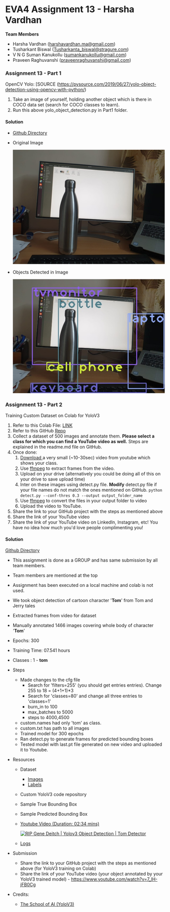 # EVA4 Assignment 13 - Harsha Vardhan

**Team Members**

- Harsha Vardhan (harshavardhan.ma@gmail.com)
- Tusharkant Biswal (Tusharkanta_biswal@stragure.com) 
- V N G Suman Kanukollu (sumankanukollu@gmail.com)
- Praveen Raghuvanshi (praveenraghuvanshi@gmail.com)

### Assignment 13 - Part 1

OpenCV Yolo: [SOURCE (https://pysource.com/2019/06/27/yolo-object-detection-using-opencv-with-python/)

1. Take an image of yourself, holding another object which is there in COCO data set (search for COCO classes to learn).
2. Run this above yolo_object_detection.py in Part1 folder. 

#### Solution

- [Github Directory](https://github.com/HarshaVardhanMA/EVA4.0/tree/master/Session13/Part1)

- Original Image

  <img src="./Part1/bottle.jpeg" alt="Original Image - Bottle on a work desk" style="zoom:60%;" />

- Objects Detected in Image

  <img src="./Part1/OutputImage.jpg" alt="Objects Detected - Bottle, Keyboard, Laptop, Monitor and a false detection of phone" style="zoom:100%;" />

### Assignment 13 - Part 2

Training Custom Dataset on Colab for YoloV3

1. Refer to this Colab File: [LINK ](https://colab.research.google.com/drive/1LbKkQf4hbIuiUHunLlvY-cc0d_sNcAgS)
2. Refer to this GitHub [Repo](https://github.com/theschoolofai/YoloV3)
3. Collect a dataset of 500 images and annotate them. **Please select a class for which you can find a YouTube video as well.** Steps are explained in the readme.md file on GitHub.
4. Once done:
   1. [Download ](https://www.y2mate.com/en19) a very small (~10-30sec) video from youtube which shows your class. 
   2. Use [ffmpeg](https://en.wikibooks.org/wiki/FFMPEG_An_Intermediate_Guide/image_sequence) to extract frames from the video. 
   3. Upload on your drive (alternatively you could be doing all of this on your drive to save upload time)
   4. Inter on these images using detect.py file. **Modify** detect.py file if your file names do not match the ones mentioned on GitHub. 
      `python detect.py --conf-thres 0.3 --output output_folder_name`
   5. Use [ffmpeg](https://en.wikibooks.org/wiki/FFMPEG_An_Intermediate_Guide/image_sequence) to convert the files in your output folder to video
   6. Upload the video to YouTube. 
5. Share the link to your GitHub project with the steps as mentioned above
6. Share the link of your YouTube video
7. Share the link of your YouTube video on LinkedIn, Instagram, etc! You have no idea how much you'd love people complimenting you! 

#### Solution

[Github Directory](https://github.com/HarshaVardhanMA/EVA4.0/tree/master/Session13/Part2)

- This assignment is done as a GROUP and has same submission by all team members. 

- Team members are mentioned at the top

- Assignment has been executed on a local machine and colab is not used.

- We took object detection of cartoon character '**Tom**' from Tom and Jerry tales

- Extracted frames from video for dataset

- Manually annotated 1466 images covering whole body of character '**Tom**'

- Epochs: 300 

- Training Time: 07.541 hours

- Classes : 1 - **tom**

- Steps
  - Made changes to the cfg file
    - Search for 'filters=255' (you should get entries entries). Change 255 to 18 = (4+1+1)*3
    - Search for 'classes=80' and change all three entries to 'classes=1'
    - burn_in to 100
    - max_batches to 5000
    - steps to 4000,4500
  - custom.names had only 'tom' as class.
  - custom.txt has path to all images
  - Trained model for 300 epochs 
  - Ran detect.py to generate frames for predicted bounding boxes
  - Tested model with last.pt file generated on new video and uploaded it to Youtube.
  
- Resources
  - Dataset
    - [Images](Part2/data/customdata/images)
    - [Labels](Part2/data/customdata/labels)
    
  - Custom YoloV3 code repository
  
  - Sample True Bounding Box
  
  - Sample Predicted Bounding Box
  
  - [Youtube Video (Duration: 02:34 mins)](https://www.youtube.com/watch?v=7_lH-jFB0Cg)
  
    [![RIP Gene Deitch | Yolov3 Object Detection | Tom Detector](http://img.youtube.com/vi/7_lH-jFB0Cg/0.jpg)](https://www.youtube.com/watch?v=7_lH-jFB0Cg)
  
  - [Logs](Part2/train.log)
  
  
  
- Submission
  - Share the link to your GitHub project with the steps as mentioned above (for YoloV3 training on Colab)
  - Share the link of your YouTube video (your object annotated by your YoloV3 trained model) - https://www.youtube.com/watch?v=7_lH-jFB0Cg

- Credits:

  - [The School of AI (YoloV3)](https://github.com/theschoolofai/YoloV3)
